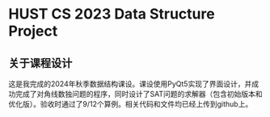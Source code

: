 # HUST CS 2023 Data Structure Project

## 关于课程设计
这是我完成的2024年秋季数据结构课设。课设使用PyQt5实现了界面设计，并成功完成了对角线数独问题的程序，同时设计了SAT问题的求解器（包含初始版本和优化版）。验收时通过了9/12个算例。相关代码和文件均已经上传到github上。


